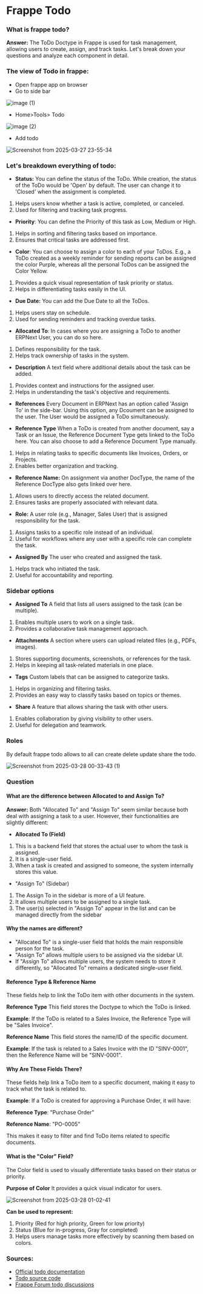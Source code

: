 # Frappe Todo

### What is frappe todo?
**Answer:** The ToDo Doctype in Frappe is used for task management, allowing users to create, assign, and 
track tasks. Let's break down your questions and analyze each component in detail.

### The view of Todo in frappe:

- Open frappe app on browser
- Go to side bar

![image (1)](https://github.com/user-attachments/assets/9124a3b1-eeae-46bd-a6f2-72c77241f725)

- Home>Tools> Todo

![image (2)](https://github.com/user-attachments/assets/265a7160-c7db-4e63-81d3-d9dc239ca71d)

- Add todo

![Screenshot from 2025-03-27 23-55-34](https://github.com/user-attachments/assets/101bc04e-d864-4ea3-a27f-13ec1908a045)

### Let's breakdown everything of todo:

- **Status:** You can define the status of the ToDo. While creation, the status of the ToDo would be 'Open' by default. The user can change it to 'Closed' when the assignment is completed.
1. Helps users know whether a task is active, completed, or canceled.
2. Used for filtering and tracking task progress.

- **Priority**: You can define the Priority of this task as Low, Medium or High.
1. Helps in sorting and filtering tasks based on importance.
2. Ensures that critical tasks are addressed first.

- **Color**: You can choose to assign a color to each of your ToDos. E.g., a ToDo created as a weekly reminder for sending reports can be assigned the color Purple, whereas all the personal ToDos can be assigned the Color Yellow.
1. Provides a quick visual representation of task priority or status.
2. Helps in differentiating tasks easily in the UI.

- **Due Date:** You can add the Due Date to all the ToDos.
1. Helps users stay on schedule.
2. Used for sending reminders and tracking overdue tasks.

- **Allocated To**: In cases where you are assigning a ToDo to another ERPNext User, you can do so here.
1. Defines responsibility for the task.
2. Helps track ownership of tasks in the system.

- **Description** A text field where additional details about the task can be added.
1. Provides context and instructions for the assigned user.
2. Helps in understanding the task's objective and requirements.

- **References** Every Document in ERPNext has an option called 'Assign To' in the side-bar. Using this option, any Dcoument can be assigned to the user. The User would be assigned a ToDo simultaneously.

- **Reference Type** When a ToDo is created from another document, say a Task or an Issue, the Reference Document Type gets linked to the ToDo here. You can also choose to add a Reference Document Type manually.
1. Helps in relating tasks to specific documents like Invoices, Orders, or Projects.
3. Enables better organization and tracking.

- **Reference Name:** On assignment via another DocType, the name of the Reference DocType also gets linked over here.
1. Allows users to directly access the related document.
2. Ensures tasks are properly associated with relevant data.

- **Role:** A user role (e.g., Manager, Sales User) that is assigned responsibility for the task.
1. Assigns tasks to a specific role instead of an individual.
2. Useful for workflows where any user with a specific role can complete the task.

- **Assigned By** The user who created and assigned the task.
1. Helps track who initiated the task.
2. Useful for accountability and reporting.

### Sidebar options

- **Assigned To** A field that lists all users assigned to the task (can be multiple).
1. Enables multiple users to work on a single task.
2. Provides a collaborative task management approach.

- **Attachments** A section where users can upload related files (e.g., PDFs, images).
1. Stores supporting documents, screenshots, or references for the task.
2. Helps in keeping all task-related materials in one place.

- **Tags** Custom labels that can be assigned to categorize tasks.

1. Helps in organizing and filtering tasks.
2. Provides an easy way to classify tasks based on topics or themes.

- **Share** A feature that allows sharing the task with other users.
1. Enables collaboration by giving visibility to other users.
2. Useful for delegation and teamwork.

### Roles
By default frappe todo allows to all can create delete update share the todo.

![Screenshot from 2025-03-28 00-33-43 (1)](https://github.com/user-attachments/assets/d8f203cb-d449-4e59-af98-c8d6bae0b7ce)

### Question

#### What are the difference between Allocated to and Assign To?
**Answer:** Both "Allocated To" and "Assign To" seem similar because both deal with assigning a task to a user. However, their functionalities are slightly different:

- **Allocated To (Field)**
1. This is a backend field that stores the actual user to whom the task is assigned.
2. It is a single-user field.
3. When a task is created and assigned to someone, the system internally stores this value.

- "Assign To" (Sidebar)
1. The Assign To in the sidebar is more of a UI feature.
2. It allows multiple users to be assigned to a single task.
3. The user(s) selected in "Assign To" appear in the list and can be managed directly from the sidebar

#### Why the names are different?
- "Allocated To" is a single-user field that holds the main responsible person for the task.
- "Assign To" allows multiple users to be assigned via the sidebar UI.
- If "Assign To" allows multiple users, the system needs to store it differently, so "Allocated To" remains a dedicated single-user field.

#### Reference Type & Reference Name
These fields help to link the ToDo item with other documents in the system.

**Reference Type** This field stores the Doctype to which the ToDo is linked.

**Example**: If the ToDo is related to a Sales Invoice, the Reference Type will be "Sales Invoice".

**Reference Name** This field stores the name/ID of the specific document.

**Example**: If the task is related to a Sales Invoice with the ID "SINV-0001", then the Reference Name will be "SINV-0001".

#### Why Are These Fields There?
These fields help link a ToDo item to a specific document, making it easy to track what the task is related to.

**Example**: If a ToDo is created for approving a Purchase Order, it will have:

**Reference Type**: "Purchase Order"

**Reference Name**: "PO-0005"

This makes it easy to filter and find ToDo items related to specific documents.

#### What is the "Color" Field?
The Color field is used to visually differentiate tasks based on their status or priority.

**Purpose of Color** It provides a quick visual indicator for users.

![Screenshot from 2025-03-28 01-02-41](https://github.com/user-attachments/assets/1f13cbf0-c65e-496a-958d-f727c406bcc2)

**Can be used to represent:**
1. Priority (Red for high priority, Green for low priority)
2. Status (Blue for in-progress, Gray for completed)
3. Helps users manage tasks more effectively by scanning them based on colors.

### Sources:

- [Official todo documentation](https://docs.frappe.io/erpnext/user/manual/en/to-do)
- [Todo source code](https://github.com/frappe/frappe/tree/develop/frappe/desk/report/todo)
- [Frappe Forum todo discussions](https://discuss.frappe.io/search?q=todo)
